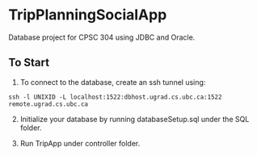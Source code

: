 # TripPlanningSocialApp

Database project for CPSC 304 using JDBC and Oracle. 

## To Start 

1. To connect to the database, create an ssh tunnel using:
```
ssh -l UNIXID -L localhost:1522:dbhost.ugrad.cs.ubc.ca:1522 remote.ugrad.cs.ubc.ca
```

2. Initialize your database by running databaseSetup.sql under the SQL folder. 

3. Run TripApp under controller folder. 

